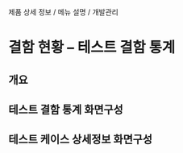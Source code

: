 <!--breadcrumb:제품 상세 정보 / 메뉴 설명 / 개발관리--><span class="md-breadcrumb">제품 상세 정보 / 메뉴 설명 / 개발관리</span>
# 결함 현황 – 테스트 결함 통계
<!--5th-h2-toc-->
## 개요

## 테스트 결함 통계 화면구성

## 테스트 케이스 상세정보 화면구성

